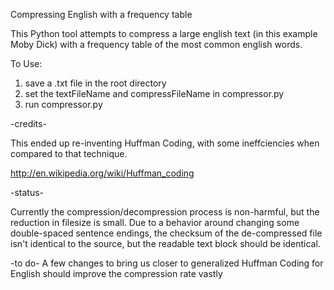 Compressing English with a frequency table

This Python tool attempts to compress a large english text (in this example Moby Dick) with a frequency table of the most common english words. 

To Use:
1) save a .txt file in the root directory
2) set the textFileName and compressFileName in compressor.py
3) run compressor.py

-credits-

This ended up re-inventing Huffman Coding, with some ineffciencies when compared to that technique.

http://en.wikipedia.org/wiki/Huffman_coding

-status-

Currently the compression/decompression process is non-harmful, but the reduction in filesize is small. Due to a behavior around changing some double-spaced sentence endings, the checksum of the de-compressed file isn't identical to the source, but the readable text block should be identical.

-to do-
A few changes to bring us closer to generalized Huffman Coding for English should improve the compression rate vastly